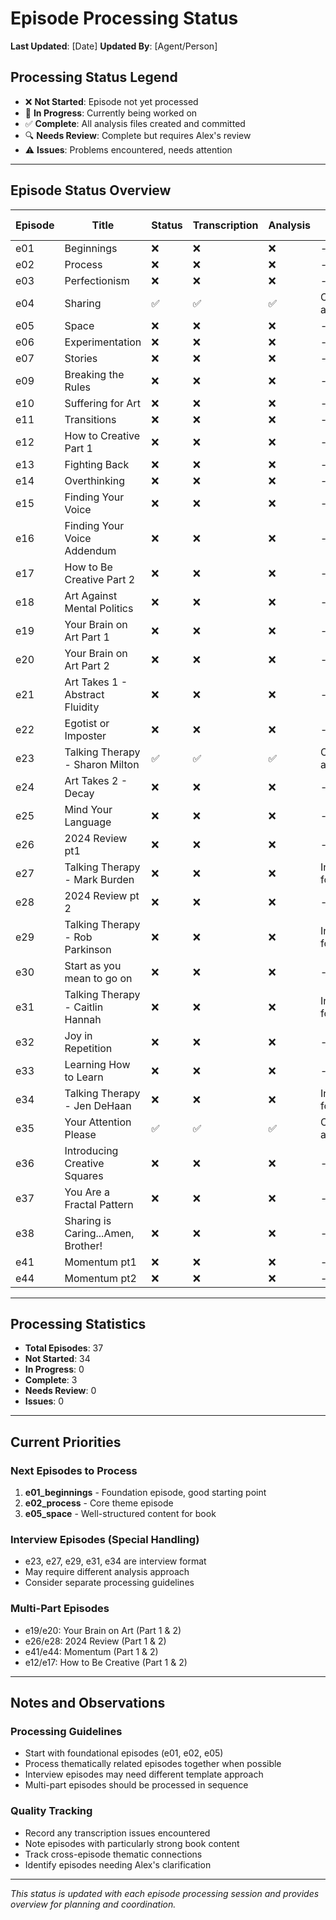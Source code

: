 # Episode Processing Status

**Last Updated**: [Date]
**Updated By**: [Agent/Person]

## Processing Status Legend
- ❌ **Not Started**: Episode not yet processed
- 🔄 **In Progress**: Currently being worked on
- ✅ **Complete**: All analysis files created and committed
- 🔍 **Needs Review**: Complete but requires Alex's review
- ⚠️ **Issues**: Problems encountered, needs attention

---

## Episode Status Overview

| Episode | Title | Status | Transcription | Analysis | Notes | Last Updated |
|---------|-------|---------|--------------|----------|-------|--------------|
| e01 | Beginnings | ❌ | ❌ | ❌ | - | - |
| e02 | Process | ❌ | ❌ | ❌ | - | - |
| e03 | Perfectionism | ❌ | ❌ | ❌ | - | - |
| e04 | Sharing | ✅ | ✅ | ✅ | Complete analysis | 2025-01-13 |
| e05 | Space | ❌ | ❌ | ❌ | - | - |
| e06 | Experimentation | ❌ | ❌ | ❌ | - | - |
| e07 | Stories | ❌ | ❌ | ❌ | - | - |
| e09 | Breaking the Rules | ❌ | ❌ | ❌ | - | - |
| e10 | Suffering for Art | ❌ | ❌ | ❌ | - | - |
| e11 | Transitions | ❌ | ❌ | ❌ | - | - |
| e12 | How to Creative Part 1 | ❌ | ❌ | ❌ | - | - |
| e13 | Fighting Back | ❌ | ❌ | ❌ | - | - |
| e14 | Overthinking | ❌ | ❌ | ❌ | - | - |
| e15 | Finding Your Voice | ❌ | ❌ | ❌ | - | - |
| e16 | Finding Your Voice Addendum | ❌ | ❌ | ❌ | - | - |
| e17 | How to Be Creative Part 2 | ❌ | ❌ | ❌ | - | - |
| e18 | Art Against Mental Politics | ❌ | ❌ | ❌ | - | - |
| e19 | Your Brain on Art Part 1 | ❌ | ❌ | ❌ | - | - |
| e20 | Your Brain on Art Part 2 | ❌ | ❌ | ❌ | - | - |
| e21 | Art Takes 1 - Abstract Fluidity | ❌ | ❌ | ❌ | - | - |
| e22 | Egotist or Imposter | ❌ | ❌ | ❌ | - | - |
| e23 | Talking Therapy - Sharon Milton | ✅ | ✅ | ✅ | Complete analysis | 2025-01-13 |
| e24 | Art Takes 2 - Decay | ❌ | ❌ | ❌ | - | - |
| e25 | Mind Your Language | ❌ | ❌ | ❌ | - | - |
| e26 | 2024 Review pt1 | ❌ | ❌ | ❌ | - | - |
| e27 | Talking Therapy - Mark Burden | ❌ | ❌ | ❌ | Interview format | - |
| e28 | 2024 Review pt 2 | ❌ | ❌ | ❌ | - | - |
| e29 | Talking Therapy - Rob Parkinson | ❌ | ❌ | ❌ | Interview format | - |
| e30 | Start as you mean to go on | ❌ | ❌ | ❌ | - | - |
| e31 | Talking Therapy - Caitlin Hannah | ❌ | ❌ | ❌ | Interview format | - |
| e32 | Joy in Repetition | ❌ | ❌ | ❌ | - | - |
| e33 | Learning How to Learn | ❌ | ❌ | ❌ | - | - |
| e34 | Talking Therapy - Jen DeHaan | ❌ | ❌ | ❌ | Interview format | - |
| e35 | Your Attention Please | ✅ | ✅ | ✅ | Complete analysis | 2025-01-13 |
| e36 | Introducing Creative Squares | ❌ | ❌ | ❌ | - | - |
| e37 | You Are a Fractal Pattern | ❌ | ❌ | ❌ | - | - |
| e38 | Sharing is Caring...Amen, Brother! | ❌ | ❌ | ❌ | - | - |
| e41 | Momentum pt1 | ❌ | ❌ | ❌ | - | - |
| e44 | Momentum pt2 | ❌ | ❌ | ❌ | - | - |

---

## Processing Statistics

- **Total Episodes**: 37
- **Not Started**: 34
- **In Progress**: 0
- **Complete**: 3
- **Needs Review**: 0
- **Issues**: 0

---

## Current Priorities

### Next Episodes to Process
1. **e01_beginnings** - Foundation episode, good starting point
2. **e02_process** - Core theme episode
3. **e05_space** - Well-structured content for book

### Interview Episodes (Special Handling)
- e23, e27, e29, e31, e34 are interview format
- May require different analysis approach
- Consider separate processing guidelines

### Multi-Part Episodes
- e19/e20: Your Brain on Art (Part 1 & 2)
- e26/e28: 2024 Review (Part 1 & 2) 
- e41/e44: Momentum (Part 1 & 2)
- e12/e17: How to Be Creative (Part 1 & 2)

---

## Notes and Observations

### Processing Guidelines
- Start with foundational episodes (e01, e02, e05)
- Process thematically related episodes together when possible
- Interview episodes may need different template approach
- Multi-part episodes should be processed in sequence

### Quality Tracking
- Record any transcription issues encountered
- Note episodes with particularly strong book content
- Track cross-episode thematic connections
- Identify episodes needing Alex's clarification

---

*This status is updated with each episode processing session and provides overview for planning and coordination.*
